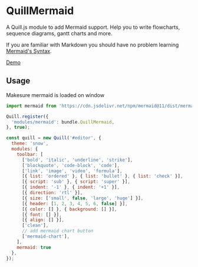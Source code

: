# QuillMermaid

A Quill.js module to add Mermaid support. Help you to write flowcharts, sequence diagrams, gantt charts and more.

If you are familiar with Markdown you should have no problem learning [Mermaid's Syntax](https://mermaid.js.org/intro/syntax-reference.html).

[Demo](https://zzxming.github.io/quill-mermaid-chart/)

## Usage

Makesure mermaid is loaded on window

```js
import mermaid from 'https://cdn.jsdelivr.net/npm/mermaid@11/dist/mermaid.esm.min.mjs';

Quill.register({
  'modules/mermaid': bundle.QuillMermaid,
}, true);

const quill = new Quill('#editor', {
  theme: 'snow',
  modules: {
    toolbar: [
      ['bold', 'italic', 'underline', 'strike'],
      ['blockquote', 'code-block', 'code'],
      ['link', 'image', 'video', 'formula'],
      [{ list: 'ordered' }, { list: 'bullet' }, { list: 'check' }],
      [{ script: 'sub' }, { script: 'super' }],
      [{ indent: '-1' }, { indent: '+1' }],
      [{ direction: 'rtl' }],
      [{ size: ['small', false, 'large', 'huge'] }],
      [{ header: [1, 2, 3, 4, 5, 6, false] }],
      [{ color: [] }, { background: [] }],
      [{ font: [] }],
      [{ align: [] }],
      ['clean'],
      // add mermaid chart button
      ['mermaid-chart'],
    ],
    mermaid: true
  },
});
```
